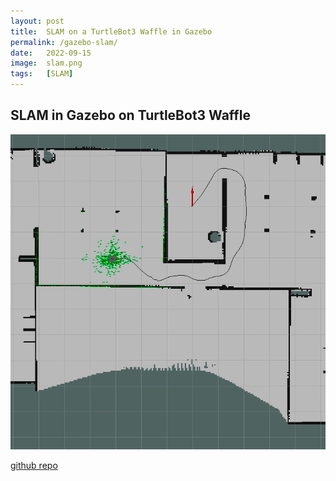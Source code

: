 ```yaml
---
layout: post
title:  SLAM on a TurtleBot3 Waffle in Gazebo
permalink: /gazebo-slam/
date:   2022-09-15
image:  slam.png
tags:   [SLAM]
---
```

## SLAM in Gazebo on TurtleBot3 Waffle

![slam gazebo](../img/slam.png)

[github repo](https://github.com/ashwath-karthikeyan/ros-slam-gazebo.git)